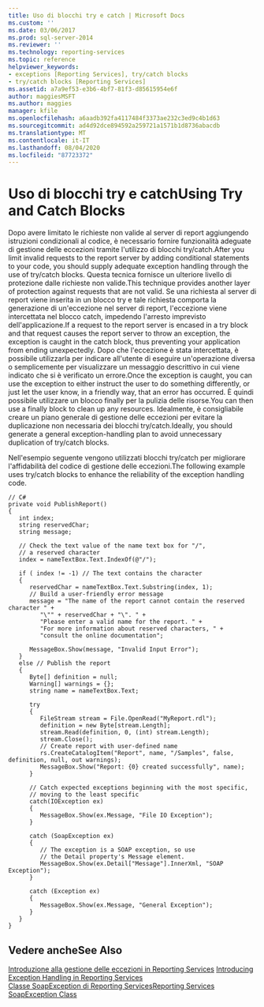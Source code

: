 ```yaml
---
title: Uso di blocchi try e catch | Microsoft Docs
ms.custom: ''
ms.date: 03/06/2017
ms.prod: sql-server-2014
ms.reviewer: ''
ms.technology: reporting-services
ms.topic: reference
helpviewer_keywords:
- exceptions [Reporting Services], try/catch blocks
- try/catch blocks [Reporting Services]
ms.assetid: a7a9ef53-e3b6-4bf7-81f3-d85615954e6f
author: maggiesMSFT
ms.author: maggies
manager: kfile
ms.openlocfilehash: a6aadb392fa4117484f3373ae232c3ed9c4b1d63
ms.sourcegitcommit: ad4d92dce894592a259721a1571b1d8736abacdb
ms.translationtype: MT
ms.contentlocale: it-IT
ms.lasthandoff: 08/04/2020
ms.locfileid: "87723372"
---
```

# <a name="using-try-and-catch-blocks"></a><span data-ttu-id="2b2d9-102">Uso di blocchi try e catch</span><span class="sxs-lookup"><span data-stu-id="2b2d9-102">Using Try and Catch Blocks</span></span>
  <span data-ttu-id="2b2d9-103">Dopo avere limitato le richieste non valide al server di report aggiungendo istruzioni condizionali al codice, è necessario fornire funzionalità adeguate di gestione delle eccezioni tramite l'utilizzo di blocchi try/catch.</span><span class="sxs-lookup"><span data-stu-id="2b2d9-103">After you limit invalid requests to the report server by adding conditional statements to your code, you should supply adequate exception handling through the use of try/catch blocks.</span></span> <span data-ttu-id="2b2d9-104">Questa tecnica fornisce un ulteriore livello di protezione dalle richieste non valide.</span><span class="sxs-lookup"><span data-stu-id="2b2d9-104">This technique provides another layer of protection against requests that are not valid.</span></span> <span data-ttu-id="2b2d9-105">Se una richiesta al server di report viene inserita in un blocco try e tale richiesta comporta la generazione di un'eccezione nel server di report, l'eccezione viene intercettata nel blocco catch, impedendo l'arresto imprevisto dell'applicazione.</span><span class="sxs-lookup"><span data-stu-id="2b2d9-105">If a request to the report server is encased in a try block and that request causes the report server to throw an exception, the exception is caught in the catch block, thus preventing your application from ending unexpectedly.</span></span> <span data-ttu-id="2b2d9-106">Dopo che l'eccezione è stata intercettata, è possibile utilizzarla per indicare all'utente di eseguire un'operazione diversa o semplicemente per visualizzare un messaggio descrittivo in cui viene indicato che si è verificato un errore.</span><span class="sxs-lookup"><span data-stu-id="2b2d9-106">Once the exception is caught, you can use the exception to either instruct the user to do something differently, or just let the user know, in a friendly way, that an error has occurred.</span></span> <span data-ttu-id="2b2d9-107">È quindi possibile utilizzare un blocco finally per la pulizia delle risorse.</span><span class="sxs-lookup"><span data-stu-id="2b2d9-107">You can then use a finally block to clean up any resources.</span></span> <span data-ttu-id="2b2d9-108">Idealmente, è consigliabile creare un piano generale di gestione delle eccezioni per evitare la duplicazione non necessaria dei blocchi try/catch.</span><span class="sxs-lookup"><span data-stu-id="2b2d9-108">Ideally, you should generate a general exception-handling plan to avoid unnecessary duplication of try/catch blocks.</span></span>  
  
 <span data-ttu-id="2b2d9-109">Nell'esempio seguente vengono utilizzati blocchi try/catch per migliorare l'affidabilità del codice di gestione delle eccezioni.</span><span class="sxs-lookup"><span data-stu-id="2b2d9-109">The following example uses try/catch blocks to enhance the reliability of the exception handling code.</span></span>  
  
```  
// C#  
private void PublishReport()  
{  
   int index;  
   string reservedChar;  
   string message;  
  
   // Check the text value of the name text box for "/",  
   // a reserved character  
   index = nameTextBox.Text.IndexOf(@"/");  
  
   if ( index != -1) // The text contains the character  
   {  
      reservedChar = nameTextBox.Text.Substring(index, 1);  
      // Build a user-friendly error message  
      message = "The name of the report cannot contain the reserved character " +  
         "\"" + reservedChar + "\". " +  
         "Please enter a valid name for the report. " +  
         "For more information about reserved characters, " +  
         "consult the online documentation";  
  
      MessageBox.Show(message, "Invalid Input Error");  
   }  
   else // Publish the report  
   {  
      Byte[] definition = null;  
      Warning[] warnings = {};  
      string name = nameTextBox.Text;  
  
      try  
      {  
         FileStream stream = File.OpenRead("MyReport.rdl");  
         definition = new Byte[stream.Length];  
         stream.Read(definition, 0, (int) stream.Length);  
         stream.Close();  
         // Create report with user-defined name  
         rs.CreateCatalogItem("Report", name, "/Samples", false, definition, null, out warnings);  
         MessageBox.Show("Report: {0} created successfully", name);  
      }  
  
      // Catch expected exceptions beginning with the most specific,  
      // moving to the least specific  
      catch(IOException ex)  
      {  
         MessageBox.Show(ex.Message, "File IO Exception");  
      }  
  
      catch (SoapException ex)  
      {  
         // The exception is a SOAP exception, so use  
         // the Detail property's Message element.  
         MessageBox.Show(ex.Detail["Message"].InnerXml, "SOAP Exception");   
      }  
  
      catch (Exception ex)  
      {  
         MessageBox.Show(ex.Message, "General Exception");  
      }  
   }  
}  
```  
  
## <a name="see-also"></a><span data-ttu-id="2b2d9-110">Vedere anche</span><span class="sxs-lookup"><span data-stu-id="2b2d9-110">See Also</span></span>  
 <span data-ttu-id="2b2d9-111">[Introduzione alla gestione delle eccezioni in Reporting Services](../introducing-exception-handling-in-reporting-services.md) </span><span class="sxs-lookup"><span data-stu-id="2b2d9-111">[Introducing Exception Handling in Reporting Services](../introducing-exception-handling-in-reporting-services.md) </span></span>  
 [<span data-ttu-id="2b2d9-112">Classe SoapException di Reporting Services</span><span class="sxs-lookup"><span data-stu-id="2b2d9-112">Reporting Services SoapException Class</span></span>](../soapexception-class/reporting-services-soapexception-class.md)  
  
  

